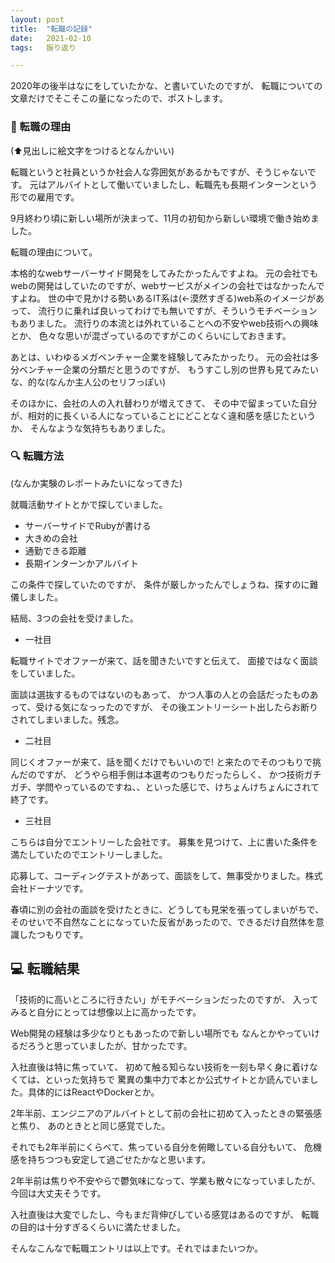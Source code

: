 ```yaml
---
layout: post
title:  "転職の記録"
date:   2021-02-10
tags:   振り返り

---
```


2020年の後半はなにをしていたかな、と書いていたのですが、
転職についての文章だけでそこそこの量になったので、ポストします。

### 🏢 転職の理由

(⬆見出しに絵文字をつけるとなんかいい)

転職というと社員というか社会人な雰囲気があるかもですが、そうじゃないです。
元はアルバイトとして働いていましたし、転職先も長期インターンという形での雇用です。

9月終わり頃に新しい場所が決まって、11月の初旬から新しい環境で働き始めました。

転職の理由について。

本格的なwebサーバーサイド開発をしてみたかったんですよね。
元の会社でもwebの開発はしていたのですが、webサービスがメインの会社ではなかったんですよね。
世の中で見かける勢いあるIT系は(←漠然すぎる)web系のイメージがあって、
流行りに乗れば良いってわけでも無いですが、そういうモチベーションもありました。
流行りの本流とは外れていることへの不安やweb技術への興味とか、
色々な思いが混ざっているのですがこのくらいにしておきます。

あとは、いわゆるメガベンチャー企業を経験してみたかったり。
元の会社は多分ベンチャー企業の分類だと思うのですが、
もうすこし別の世界も見てみたいな、的な(なんか主人公のセリフっぽい)

そのほかに、会社の人の入れ替わりが増えてきて、
その中で留まっていた自分が、相対的に長くいる人になっていることにどことなく違和感を感じたというか、
そんなような気持ちもありました。

### 🔍 転職方法

(なんか実験のレポートみたいになってきた)

就職活動サイトとかで探していました。

- サーバーサイドでRubyが書ける
- 大きめの会社
- 通勤できる距離
- 長期インターンかアルバイト

この条件で探していたのですが、
条件が厳しかったんでしょうね、探すのに難儀しました。

結局、3つの会社を受けました。

- 一社目

転職サイトでオファーが来て、話を聞きたいですと伝えて、
面接ではなく面談をしていました。

面談は選抜するものではないのもあって、
かつ人事の人との会話だったものあって、受ける気になっったのですが、
その後エントリーシート出したらお断りされてしまいました。残念。

- 二社目

同じくオファーが来て、話を聞くだけでもいいので! と来たのでそのつもりで挑んだのですが、
どうやら相手側は本選考のつもりだったらしく、
かつ技術ガチガチ、学問やっているのですね、、といった感じで、けちょんけちょんにされて終了です。

- 三社目

こちらは自分でエントリーした会社です。
募集を見つけて、上に書いた条件を満たしていたのでエントリーしました。

応募して、コーディングテストがあって、面談をして、無事受かりました。株式会社ドーナツです。

春頃に別の会社の面談を受けたときに、どうしても見栄を張ってしまいがちで、
そのせいで不自然なことになっていた反省があったので、できるだけ自然体を意識したつもりです。

## 💻 転職結果

「技術的に高いところに行きたい」がモチベーションだったのですが、
入ってみると自分にとっては想像以上に高かったです。

Web開発の経験は多少なりともあったので新しい場所でも
なんとかやっていけるだろうと思っていましたが、甘かったです。

入社直後は特に焦っていて、
初めて触る知らない技術を一刻も早く身に着けなくては、といった気持ちで
驚異の集中力で本とか公式サイトとか読んでいました。具体的にはReactやDockerとか。

2年半前、エンジニアのアルバイトとして前の会社に初めて入ったときの緊張感と焦り、
あのときとと同じ感覚でした。

それでも2年半前にくらべて、焦っている自分を俯瞰している自分もいて、
危機感を持ちつつも安定して過ごせたかなと思います。

2年半前は焦りや不安やらで鬱気味になって、学業も散々になっていましたが、
今回は大丈夫そうです。

入社直後は大変でしたし、今もまだ背伸びしている感覚はあるのですが、
転職の目的は十分すぎるくらいに満たせました。

そんなこんなで転職エントリは以上です。それではまたいつか。

